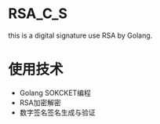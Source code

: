 # RSA_C_S

 this is a digital signature use RSA by Golang.



# 使用技术

* Golang SOKCKET编程
* RSA加密解密
* 数字签名签名生成与验证